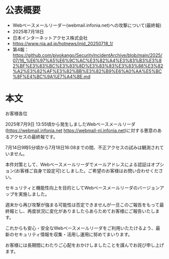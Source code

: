 # 公表概要
- Webベースメールリーダー(webmail.infonia.net)への攻撃について(最終報)
- 2025年7月18日
- 日本インターネットアクセス株式会社
- https://www.nia.ad.jp/hotnews/inid_20250718_1/
- 第4報：https://github.com/piyokango/SecurityIncidentArchive/blob/main/2025/07/16_%E6%97%A5%E6%9C%AC%E3%82%A4%E3%83%B3%E3%82%BF%E3%83%BC%E3%83%8D%E3%83%83%E3%83%88%E3%82%A2%E3%82%AF%E3%82%BB%E3%82%B9%E6%A0%AA%E5%BC%8F%E4%BC%9A%E7%A4%BE.md

# 本文
お客様各位

2025年7月9日 13:55頃から発生しましたWebベースメールリーダ(https://webmail.infonia.net https://webmail-nl.infonia.net)に対する悪意のあるアクセスの最終報です。

7月14日9時5分頃から7月18日16:08までの間、不正アクセスの試みは観測されていません。

本件対策として、Webベースメールリーダでメールアドレスによる認証はオプション(お客様ご自身で設定可)としました。ご希望のお客様はお問い合わせください。

セキュリティと機能性向上を目的としてWebベースメールリーダのバージョンアップを実施しました。

週末から再び攻撃が強まる可能性は否定できませんが一旦このご報告をもって最終報とし、再度状況に変化がありましたらあらためてお客様にご報告いたします。

これからも安心・安全なWebベースメールリーダをご利用いたたけるよう、最新のセキュリティ情報を収集・活用し運用に努めてまいります。

お客様には長期間にわたりご心配をおかけしましたことを謹んでお詫び申し上げます。
